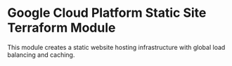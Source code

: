 # Google Cloud Platform Static Site Terraform Module

This module creates a static website hosting infrastructure with global load balancing and caching.
